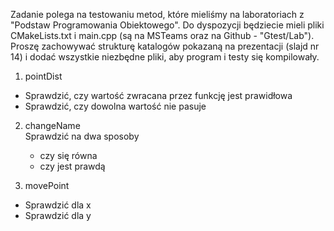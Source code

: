Zadanie polega na testowaniu metod, które mieliśmy na laboratoriach z "Podstaw Programowania Obiektowego". 
Do dyspozycji będziecie mieli pliki CMakeLists.txt i main.cpp (są na MSTeams oraz na Github - "Gtest/Lab"). 
Proszę zachowywać strukturę katalogów pokazaną na prezentacji (slajd nr 14) i dodać wszystkie niezbędne pliki, aby program i testy się kompilowały.

1. pointDist  
  - Sprawdzić, czy wartość zwracana przez funkcję jest prawidłowa  
  - Sprawdzić, czy dowolna wartość nie pasuje   
  
2. changeName  
  Sprawdzić na dwa sposoby  
    - czy się równa  
    - czy jest prawdą  

3. movePoint  
  - Sprawdzić dla x  
  - Sprawdzić dla y 